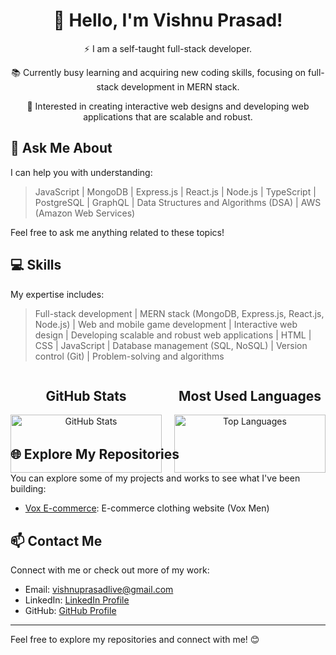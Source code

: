 <!-- Title -->
<h1 align="center">👋 Hello, I'm Vishnu Prasad!</h1>

<!-- Introduction -->
<p align="center">⚡ I am a self-taught full-stack developer.</p>
<p align="center">📚 Currently busy learning and acquiring new coding skills, focusing on full-stack development in MERN stack.</p>
<p align="center">🎯 Interested in creating interactive web designs and developing web applications that are scalable and robust.</p>

<!-- Ask Me About -->
## 💬 Ask Me About

I can help you with understanding:
<blockquote>
  JavaScript | MongoDB | Express.js | React.js | Node.js | TypeScript | PostgreSQL | GraphQL | Data Structures and Algorithms (DSA) | AWS (Amazon Web Services)
</blockquote>

Feel free to ask me anything related to these topics!

<!-- Skills -->
## 💻 Skills

My expertise includes:
<blockquote>
  Full-stack development | MERN stack (MongoDB, Express.js, React.js, Node.js) | Web and mobile game development | Interactive web design | Developing scalable and robust web applications | HTML | CSS | JavaScript | Database management (SQL, NoSQL) | Version control (Git) | Problem-solving and algorithms
</blockquote>

<!-- Stats and Languages (Inline using Flexbox) -->
<div align="center" style="display: flex;">
  <div style="flex: 1; margin-right: 10px;">
    <h2 align="center">GitHub Stats</h2>
    <img src="https://github-readme-stats.vercel.app/api?username=vishnuprasad17&show_icons=true&theme=radical" alt="GitHub Stats" width="100%" />
  </div>
  <div style="flex: 1; margin-left: 10px;">
    <h2 align="center">Most Used Languages</h2>
    <img src="https://github-readme-stats.vercel.app/api/top-langs/?username=vishnuprasad17&layout=compact" alt="Top Languages" width="100%" />
  </div>
</div>

<!-- Explore Repositories -->
## 🌐 Explore My Repositories

You can explore some of my projects and works to see what I've been building:

- [Vox E-commerce](https://github.com/vishnuprasad17/VOX-MEN): E-commerce clothing website (Vox Men)

<!-- Contact Me -->
## 📫 Contact Me

Connect with me or check out more of my work:

- Email: [vishnuprasadlive@gmail.com](mailto:vishnuprasadlive@gmail.com)
- LinkedIn: [LinkedIn Profile](https://www.linkedin.com/in/vishnu760/)
- GitHub: [GitHub Profile](https://github.com/vishnuprasad17)

<!-- Footer -->
---
Feel free to explore my repositories and connect with me! 😊